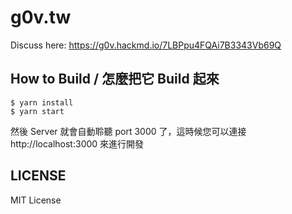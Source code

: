 # g0v.tw

Discuss here: https://g0v.hackmd.io/7LBPpu4FQAi7B3343Vb69Q

## How to Build / 怎麼把它 Build 起來

```
$ yarn install
$ yarn start
```

然後 Server 就會自動聆聽 port 3000 了，這時候您可以連接 http://localhost:3000 來進行開發


## LICENSE

MIT License
